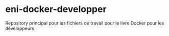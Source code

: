 # eni-docker-developper
Repository principal pour les fichiers de travail pour le livre Docker pour les développeurs

